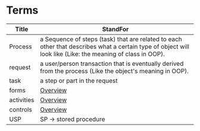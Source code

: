 # Terms

Title|StandFor
------|-----
Process|a Sequence of steps (task) that are related to each other that describes what a certain type of object will look like (Like: the meaning of class in OOP).
request| a user/person transaction that is eventually derived from the process (Like the object's meaning in OOP).
task| a step or part in the request
forms|[Overview](./st_forms.md/#overview)
activities|[Overview](./st_activity.md/#overview)
controls|[Overview](./controls.md/#overview)
USP| SP ->  stored procedure
